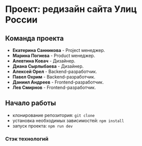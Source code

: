 # Проект: редизайн сайта Улиц России

## Команда проекта

- **Екатерина Санникова** - Projeсt менеджер.
- **Марина Погиева** - Product менеджер.
- **Алевтина Ковач** - Дизайнер.
- **Диана Сырлыбаева** - Дизайнер.
- **Алексей Орел** - Backend-разработчик.
- **Павел Охрим** - Backend-разработчик.
- **Даниил Андреев** - Frontend-разработчик.
- **Лев Смирнов** - Frontend-разработчик.

## Начало работы
* клонирование репозитория: `git clone`
* установка необходимых зависимостей: `npm install`
* запуск проекта: `npm run dev`

### Стэк технологий
<div>

</div>
